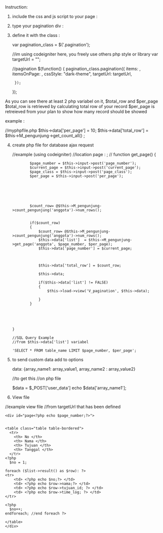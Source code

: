 




Instruction: 


1. include the css and js script to your page : 

	<link rel="stylesheet" href="<?php echo base_url()?>image/js/simplePaginationAjax/simplePaginationAjax.css" type="text/css" />
	<script type="text/javascript" src="<?php echo base_url()?>image/js/simplePaginationAjax/jquery.simplePaginationAjax.js"></script> 

2. type your pagination div : 

	 <div class="pagination"></div>

3. define it with the class : 

	var pagination_class = $('.pagination');

	//im using codeigniter here, you freely use others php style or library
	var targetUrl = "<?php echo site_url().'/pengunjung/get_page/';?>";


 	//pagination
    $(function() {
        pagination_class.pagination({
            items: <?php echo $total_row;?>,
            itemsOnPage: <?php echo $per_page;?>,
            cssStyle: "dark-theme",
            targetUrl: targetUrl,
                      
        });
    });


 As you can see there at least 2 php variabel on it, $total_row and $per_page
 $total_row is retrieved by calculating total row of your record
 $per_page is retreieved from your plan to show how many record should be showed

 example : 

 //myphpfile.php
 $this->data['per_page']    = 10;
 $this->data['total_row'] = $this->M_pengunjung->get_count_all() ;


 4. create php file for database ajax request 

    //example (using codeigniter)
    //location page : <?php echo site_url().'/pengunjung/get_page';?>;
    //
        function get_page()
        {
                
                $page_number = $this->input->post('page_number');
                $current_page = $this->input->post('current_page');
                $page_class = $this->input->post('page_class');
                $per_page = $this->input->post('per_page');
            




            
                $count_row= @$this->M_pengunjung->count_pengunjung('anggota')->num_rows();
                
                
                if($count_row)
                {
                    $count_row= @$this->M_pengunjung->count_pengunjung('anggota')->num_rows();
                    $this->data['list']  = $this->M_pengunjung->get_page('anggota', $page_number, $per_page);
                    $this->data['page_number'] = $current_page;
                    

                    
                    $this->data['total_row'] = $count_row;

                    $this->data;

                    if($this->data['list'] != FALSE)
                    {
                        $this->load->view('V_pagination', $this->data);
                        
                    }
                }
                
                
                        
                
                
        }

        //SQL Query Example
        //from $this->data['list'] variabel 

        'SELECT * FROM table_name LIMIT $page_number, $per_page';


5. to send custom data add to options
    
    data: {array_name1: array_value1, array_name2 : array_value2}

    //to get this 
    //on php file

    $data = $_POST['user_data']
    echo $data['array_name1'];


6. View file

//example view file
//from targetUrl that has been defined

    <div id="page<?php echo $page_number;?>">


    <table class="table table-bordered"> 
      <tr>
        <th> No </th>
        <th> Nama </th>
        <th> Tujuan </th>
        <th> Tanggal </th>
      </tr>
    <?php 
      $no = 1;
      
    foreach ($list->result() as $row): ?>
    <tr>
        <td> <?php echo $no;?> </td>
        <td> <?php echo $row->nama;?> </td>
        <td> <?php echo $row->tujuan_id; ?> </td>
        <td> <?php echo $row->time_log; ?> </td>
    </tr>

    <?php 
      $no++;
    endforeach; //end foreach ?>

    </table>
    </div>